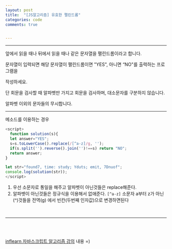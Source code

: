 ```yaml
---
layout: post
title:  "[JS알고리즘] 유효한 팰린드롬"
categories: code 
comments: true


---
```






---

앞에서 읽을 때나 뒤에서 읽을 때나 같은 문자열을 팰린드롬이라고 합니다.

문자열이 입력되면 해당 문자열이 팰린드롬이면 "YES", 아니면 “NO"를 출력하는 프로그램을

작성하세요.

단 회문을 검사할 때 알파벳만 가지고 회문을 검사하며, 대소문자를 구분하지 않습니다.

알파벳 이외의 문자들의 무시합니다.

---



메소드를 이용하는 경우

~~~javascript
<script>
  function solution(s){
  let answer="YES";
  s=s.toLowerCase().replace(/[^a-z]/g, '');
  if(s.split('').reverse().join('')!==s) return "NO";
  return answer;
}

let str="found7, time: study; Yduts; emit, 7Dnuof";
console.log(solution(str));
</script>
~~~



1. 우선 소문자로 통일을 해주고 알파벳이 아닌것들은 replace해준다.
2. 알파벳이 아닌것들은 정규식을 이용해서 없애준다. `[^a-z]` 소문자 a부터 z가 아닌(^)것들을 전역(g) 에서 빈칸(두번째 인자값)으로 변경하면된다

<br>

---



<br>

<br>

[inflearn 자바스크립트 알고리즘 강의](https://www.inflearn.com/course/%EC%9E%90%EB%B0%94%EC%8A%A4%ED%81%AC%EB%A6%BD%ED%8A%B8-%EC%95%8C%EA%B3%A0%EB%A6%AC%EC%A6%98-%EB%AC%B8%EC%A0%9C%ED%92%80%EC%9D%B4/dashboard) 내용 =)